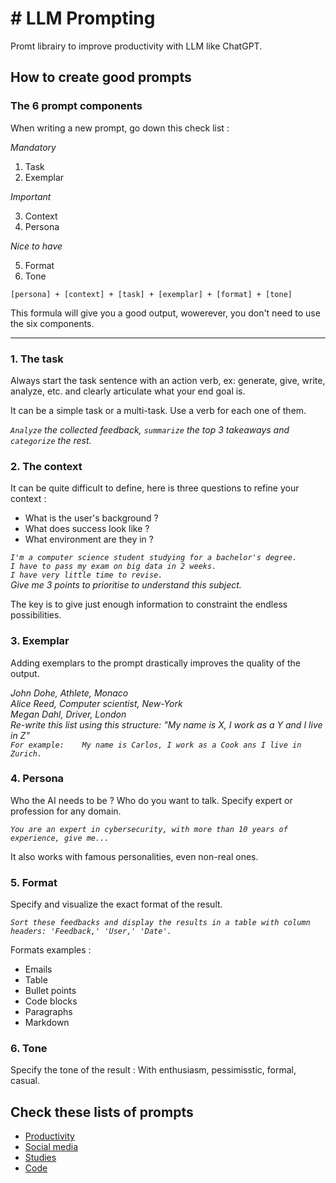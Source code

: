 # \# LLM Prompting
Promt librairy to improve productivity with LLM like ChatGPT.

## How to create good prompts

### The 6 prompt components

When writing a new prompt, go down this check list : 

_Mandatory_
1. Task
2. Exemplar

_Important_

3. Context
4. Persona

_Nice to have_

5. Format
6. Tone

```
[persona] + [context] + [task] + [exemplar] + [format] + [tone]
```
This formula will give you a good output, wowerever, you don't need to use the six components. 

---

### 1. The task
Always start the task sentence with an action verb, ex: generate, give, write, analyze, etc. and clearly articulate what your end goal is.

It can be a simple task or a multi-task. Use a verb for each one of them. 

_`Analyze` the collected feedback, `summarize` the top 3 takeaways and `categorize` the rest._

### 2. The context
It can be quite difficult to define, here is three questions to refine your context : 

- What is the user's background ? 
- What does success look like ?
- What environment are they in ?

_`I'm a computer science student studying for a bachelor's degree.`  
`I have to pass my exam on big data in 2 weeks.`  
`I have very little time to revise.`  
Give me 3 points to prioritise to understand this subject._

The key is to give just enough information to constraint the endless possibilities.

### 3. Exemplar
Adding exemplars to the prompt drastically improves the quality of the output. 

_John Dohe, Athlete, Monaco  
Alice Reed, Computer scientist, New-York  
Megan Dahl, Driver, London  
Re-write this list using this structure: 
"My name is X, I work as a Y and I live in Z"  
`For example:   
My name is Carlos, I work as a Cook ans I live in Zurich.`_

### 4. Persona

Who the AI needs to be ? Who do you want to talk. Specify expert or profession for any domain. 

_`You are an expert in cybersecurity, with more than 10 years of experience, give me...`_

It also works with famous personalities, even non-real ones.

### 5. Format

Specify and visualize the exact format of the result.

_`Sort these feedbacks and display the results in a table with column headers: 'Feedback,' 'User,' 'Date'.`_

Formats examples :

- Emails
- Table
- Bullet points
- Code blocks
- Paragraphs
- Markdown

### 6. Tone
Specify the tone of the result : 
With enthusiasm, pessimisstic, formal, casual. 


## Check these lists of prompts
- [Productivity](/productivity/README.md)
- [Social media](/socialMedia/README.md)
- [Studies](/studies/README.md)
- [Code](/code/README.md)